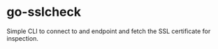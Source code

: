# go-sslcheck

Simple CLI to connect to and endpoint and fetch the SSL certificate for inspection.

